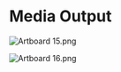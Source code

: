 # Media Output

<p><img src="https://vertexschool.instructure.com/courses/329/files/23318/preview?verifier=0oHuCbbphjmVuz2aH3QWgfvKiT8lTY5eCVQHPOdU" alt="Artboard 15.png" data-api-endpoint="https://vertexschool.instructure.com/api/v1/courses/329/files/23318" data-api-returntype="File"></p>
<p><img src="https://vertexschool.instructure.com/courses/329/files/23319/preview?verifier=viT5uVjeMI6OKUP3NeqPHwxolWMt22hWvtUflv6b" alt="Artboard 16.png" data-api-endpoint="https://vertexschool.instructure.com/api/v1/courses/329/files/23319" data-api-returntype="File"></p>
